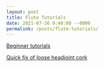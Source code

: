 ```yaml
---
layout: post
title: Flute Tutorials
date: 2021-07-26 9:40:00 --0000
permalink: /posts/flute-tutorials/
---
```


[Beginner tutorials](https://www.youtube.com/watch?v=w9TQS1Ejedo&list=PL06seol1EtFfz40s-AKHp90eg-unAeQbf)

[Quick fix of loose headjoint cork](https://www.youtube.com/watch?v=Lhurvk7_DoQ)